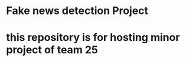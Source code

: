 <h1>Fake news detection Project<h1>
  <p> this repository is for hosting minor project of team 25</p>
